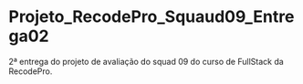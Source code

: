 # Projeto_RecodePro_Squaud09_Entrega02
 2ª entrega do projeto de avaliação do squad 09 do curso de FullStack da RecodePro.
